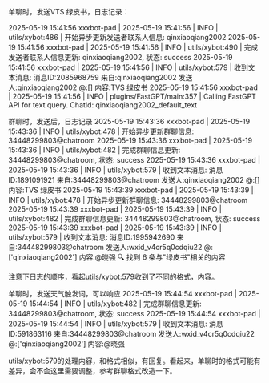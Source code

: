 
单聊时，发送VTS 绿皮书，日志记录：

2025-05-19 15:41:56 xxxbot-pad  | 2025-05-19 15:41:56 | INFO     | utils/xybot:486 | 开始异步更新发送者联系人信息: qinxiaoqiang2002
2025-05-19 15:41:56 xxxbot-pad  | 2025-05-19 15:41:56 | INFO     | utils/xybot:490 | 完成发送者联系人信息更新: qinxiaoqiang2002, 状态: success
2025-05-19 15:41:56 xxxbot-pad  | 2025-05-19 15:41:56 | INFO     | utils/xybot:579 | 收到文本消息: 消息ID:2085968759 来自:qinxiaoqiang2002 发送人:qinxiaoqiang2002 @:[] 内容:TVS 绿皮书
2025-05-19 15:41:56 xxxbot-pad  | 2025-05-19 15:41:56 | INFO     | plugins/FastGPT/main:357 | Calling FastGPT API for text query. ChatId: qinxiaoqiang2002_default_text 


群聊时，发送后，日志记录
2025-05-19 15:43:36 xxxbot-pad  | 2025-05-19 15:43:36 | INFO     | utils/xybot:478 | 开始异步更新群聊信息: 34448299803@chatroom
2025-05-19 15:43:36 xxxbot-pad  | 2025-05-19 15:43:36 | INFO     | utils/xybot:482 | 完成群聊信息更新: 34448299803@chatroom, 状态: success
2025-05-19 15:43:36 xxxbot-pad  | 2025-05-19 15:43:36 | INFO     | utils/xybot:579 | 收到文本消息: 消息ID:1891091921 来自:34448299803@chatroom 发送人:qinxiaoqiang2002 @:[] 内容:TVS 绿皮书
2025-05-19 15:43:39 xxxbot-pad  | 2025-05-19 15:43:39 | INFO     | utils/xybot:478 | 开始异步更新群聊信息: 34448299803@chatroom
2025-05-19 15:43:39 xxxbot-pad  | 2025-05-19 15:43:39 | INFO     | utils/xybot:482 | 完成群聊信息更新: 34448299803@chatroom, 状态: success
2025-05-19 15:43:39 xxxbot-pad  | 2025-05-19 15:43:39 | INFO     | utils/xybot:579 | 收到文本消息: 消息ID:1995942690 来自:34448299803@chatroom 发送人:wxid_v4cr5q0cdqiu22 @:['qinxiaoqiang2002'] 内容:@晓强 🔍 找到 6 条与"绿皮书"相关的内容

注意下日志的顺序，看起utils/xybot:579收到了不同的格式，内容。

单聊时，发送天气触发词，可以响应
2025-05-19 15:44:54 xxxbot-pad  | 2025-05-19 15:44:54 | INFO     | utils/xybot:482 | 完成群聊信息更新: 34448299803@chatroom, 状态: success
2025-05-19 15:44:54 xxxbot-pad  | 2025-05-19 15:44:54 | INFO     | utils/xybot:579 | 收到文本消息: 消息ID:591863116 来自:34448299803@chatroom 发送人:wxid_v4cr5q0cdqiu22 @:['qinxiaoqiang2002'] 内容:@晓强 

utils/xybot:579的处理内容，和格式相似，有回复。看起来，单聊时的格式可能有差异，会不会这里需要调整，参考群聊格式改造一下。